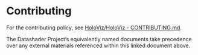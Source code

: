 # Contributing

For the contributing policy, see [HoloViz/HoloViz - CONTRIBUTING.md](<https://github.com/holoviz/holoviz/blob/datashader-gov/doc/governance/project-docs/CONTRIBUTING.md>).

The Datashader Project’s equivalently named documents take precedence over any external materials referenced within this linked document above.